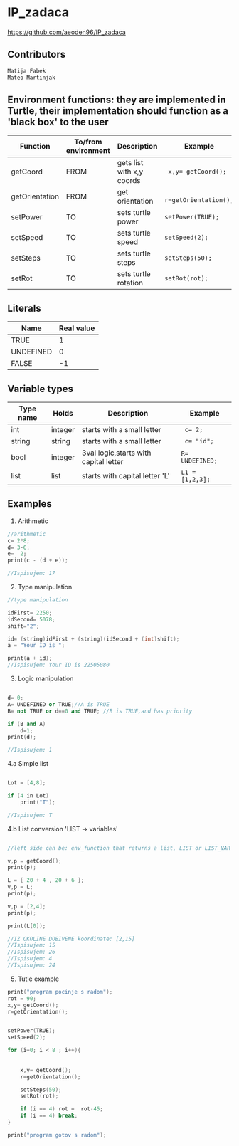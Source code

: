 # IP_zadaca

https://github.com/aeoden96/IP_zadaca

## Contributors
```sh
Matija Fabek
Mateo Martinjak 
```
## Environment functions: they are implemented in Turtle,  their implementation should function as a 'black box' to the user 


Function | To/from environment | Description | Example
------------ | ------------- | ------------- | -------------
getCoord | FROM | gets list with x,y coords | ``` x,y= getCoord();```
getOrientation | FROM | get orientation | ``` r=getOrientation();```
setPower | TO | sets turtle power | ```setPower(TRUE); ```
setSpeed | TO | sets turtle speed  | ```setSpeed(2); ```
setSteps | TO | sets turtle steps | ```setSteps(50); ```
setRot | TO | sets turtle rotation | ```setRot(rot); ```

## Literals


Name | Real value
------------ | -------------
TRUE | 1
UNDEFINED | 0
FALSE | -1


## Variable types

Type name | Holds | Description | Example
------------ | ------------- | ------------- | -------------
int | integer | starts with a small letter | ``` c= 2;```
string | string | starts with a small letter | ``` c= "id";```
bool | integer | 3val logic,starts with capital letter | ```R= UNDEFINED; ```
list | list | starts with capital letter 'L' | ```L1 = [1,2,3]; ```



## Examples

1. Arithmetic

```cpp
//arithmetic
c= 2*8;
d= 3-6;
e=  2;
print(c - (d + e));

//Ispisujem: 17
```

2. Type manipulation

```cpp
//type manipulation

idFirst= 2250;
idSecond= 5078;
shift="2";

id= (string)idFirst + (string)(idSecond + (int)shift);
a = "Your ID is ";

print(a + id);
//Ispisujem: Your ID is 22505080
```

3. Logic manipulation

```cpp

d= 0;
A= UNDEFINED or TRUE;//A is TRUE
B= not TRUE or d==0 and TRUE; //B is TRUE,and has priority

if (B and A)
    d=1;
print(d);

//Ispisujem: 1
```

4.a Simple list 
```cpp

Lot = [4,8];

if (4 in Lot)
    print("T");

//Ispisujem: T
```   
4.b List conversion 'LIST -> variables'

```cpp

//left side can be: env_function that returns a list, LIST or LIST_VAR

v,p = getCoord();
print(p);

L = [ 20 + 4 , 20 + 6 ];
v,p = L;
print(p);

v,p = [2,4];
print(p);

print(L[0]);

//IZ OKOLINE DOBIVENE koordinate: [2,15]
//Ispisujem: 15
//Ispisujem: 26
//Ispisujem: 4
//Ispisujem: 24
```

5. Tutle example

```cpp
print("program pocinje s radom");
rot = 90;
x,y= getCoord();
r=getOrientation();


setPower(TRUE);
setSpeed(2);

for (i=0; i < 8 ; i++){
    
    
    x,y= getCoord();
    r=getOrientation();

    setSteps(50);
    setRot(rot);

    if (i == 4) rot =  rot-45;
    if (i == 4) break;
}

print("program gotov s radom");
```
